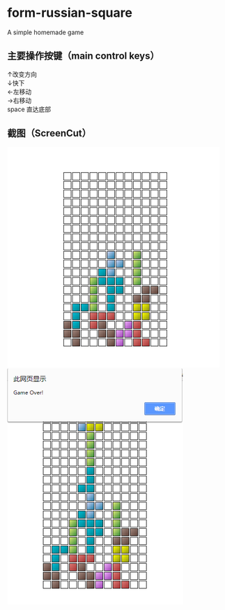 # form-russian-square
A simple homemade game
## 主要操作按键（main control keys）
↑改变方向\
↓快下\
←左移动\
→右移动\
space 直达底部
## 截图（ScreenCut）
![ScreenCut1](./screencut/ScreenCut.png)
![ScreenCut2](./screencut/ScreenCut2.png)